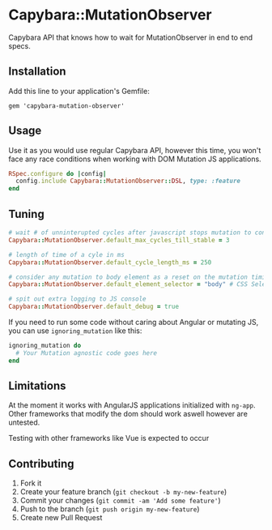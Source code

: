 # Capybara::MutationObserver

Capybara API that knows how to wait for MutationObserver in end to end specs.

## Installation

Add this line to your application's Gemfile:

    gem 'capybara-mutation-observer'

## Usage

Use it as you would use regular Capybara API, however this time, you won't face
any race conditions when working with DOM Mutation JS applications.

```ruby
RSpec.configure do |config|
  config.include Capybara::MutationObserver::DSL, type: :feature
end
```

## Tuning

```ruby
# wait # of unninterupted cycles after javascript stops mutation to consider stable
Capybara::MutationObserver.default_max_cycles_till_stable = 3

# length of time of a cyle in ms
Capybara::MutationObserver.default_cycle_length_ms = 250

# consider any mutation to body element as a reset on the mutation timing window
Capybara::MutationObserver.default_element_selector = "body" # CSS Selector ie: "[ng-app] or elsewise"

# spit out extra logging to JS console
Capybara::MutationObserver.default_debug = true
```

If you need to run some code without caring about Angular or mutating JS, you
can use `ignoring_mutation` like this:
```ruby
ignoring_mutation do
  # Your Mutation agnostic code goes here
end
```

## Limitations

At the moment it works with AngularJS applications initialized with `ng-app`.
Other frameworks that modify the dom should work aswell however are untested.

Testing with other frameworks like Vue is expected to occur

## Contributing

1. Fork it
2. Create your feature branch (`git checkout -b my-new-feature`)
3. Commit your changes (`git commit -am 'Add some feature'`)
4. Push to the branch (`git push origin my-new-feature`)
5. Create new Pull Request
